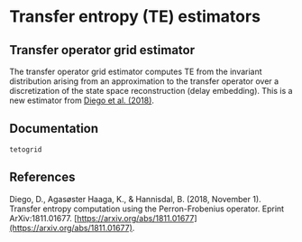 # Transfer entropy (TE) estimators

## Transfer operator grid estimator
The transfer operator grid estimator computes TE from the invariant distribution
arising from an approximation to the transfer operator over a discretization
of the state space reconstruction (delay embedding). This is a new estimator
from [Diego et al. (2018)](https://arxiv.org/abs/1811.01677).

## Documentation
```@docs
tetogrid
```

## References
Diego, D., Agasøster Haaga, K., & Hannisdal, B. (2018, November 1). Transfer entropy computation using the Perron-Frobenius operator. Eprint ArXiv:1811.01677. [https://arxiv.org/abs/1811.01677](https://arxiv.org/abs/1811.01677).
